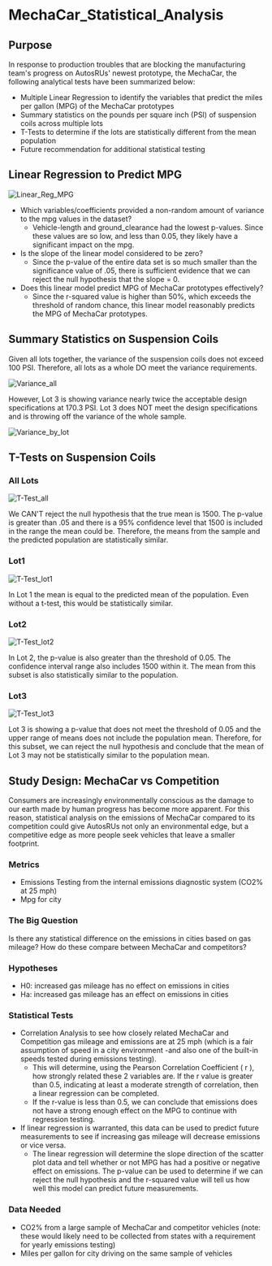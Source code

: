 # MechaCar_Statistical_Analysis

## Purpose
In response to production troubles that are blocking the manufacturing team's progress on AutosRUs' newest prototype, the MechaCar, the following analytical tests have been summarized below:
- Multiple Linear Regression to identify the variables that predict the miles per gallon (MPG) of the MechaCar prototypes
- Summary statistics on the pounds per square inch (PSI) of suspension coils across multiple lots
- T-Tests to determine if the lots are statistically different from the mean population
- Future recommendation for additional statistical testing



## Linear Regression to Predict MPG
![Linear_Reg_MPG](https://user-images.githubusercontent.com/102555125/191608077-ee468b93-5568-4e25-a0f6-3194143da80e.png)


- Which variables/coefficients provided a non-random amount of variance to the mpg values in the dataset?
  - Vehicle-length and ground_clearance had the lowest p-values. Since these values are so low, and less than 0.05, they likely have a significant impact on the mpg.
- Is the slope of the linear model considered to be zero?
	- Since the p-value of the entire data set is so much smaller than the significance value of .05, there is sufficient evidence that we can reject the null hypothesis that the slope = 0.
- Does this linear model predict MPG of MechaCar prototypes effectively?
	- Since the r-squared value is higher than 50%, which exceeds the threshold of random chance, this linear model reasonably predicts the MPG of MechaCar prototypes.


## Summary Statistics on Suspension Coils

Given all lots together, the variance of the suspension coils does not exceed 100 PSI.  Therefore, all lots as a whole DO meet the variance requirements.

![Variance_all](https://user-images.githubusercontent.com/102555125/191608147-3cc4d56f-0b2f-46f4-bf6f-54472ea40311.png)


However, Lot 3 is showing variance nearly twice the acceptable design specifications at 170.3 PSI.  Lot 3 does NOT meet the design specifications and is throwing off the variance of the whole sample.

![Variance_by_lot](https://user-images.githubusercontent.com/102555125/191608242-384fd9b5-d771-4b57-844b-2344d3bc2479.png)


## T-Tests on Suspension Coils

### All Lots

![T-Test_all](https://user-images.githubusercontent.com/102555125/191608267-e8464adf-9bc8-4d4f-84dd-0770eb83aa99.png)

We CAN'T reject the null hypothesis that the true mean is 1500.  The p-value is greater than .05 and there is a 95% confidence level that 1500 is included in the range the mean could be.  Therefore, the means from the sample and the predicted population are statistically similar.

### Lot1

![T-Test_lot1](https://user-images.githubusercontent.com/102555125/191608284-349d4c42-4d11-48dd-9db6-1a218e29c57c.png)

In Lot 1 the mean is equal to the predicted mean of the population.  Even without a t-test, this would be statistically similar.

### Lot2 

![T-Test_lot2](https://user-images.githubusercontent.com/102555125/191608296-a8a20591-82bf-4b0b-8eb9-5fb79fa729ba.png)

In Lot 2, the p-value is also greater than the threshold of 0.05.  The confidence interval range also includes 1500 within it.  The mean from this subset is also statistically similar to the population.

### Lot3

![T-Test_lot3](https://user-images.githubusercontent.com/102555125/191608306-de8d6979-f010-47ce-888b-9b8acc50c06f.png)

Lot 3 is showing a p-value that does not meet the threshold of 0.05 and the upper range of means does not include the population mean.  Therefore, for this subset, we can reject the null hypothesis and conclude that the mean of Lot 3 may not be statistically similar to the population mean.

## Study Design: MechaCar vs Competition
Consumers are increasingly environmentally conscious as the damage to our earth made by human progress has become more apparent.  For this reason, statistical analysis on the emissions of MechaCar compared to its competition could give AutosRUs not only an environmental edge, but a competitive edge as more people seek vehicles that leave a smaller footprint.


### Metrics
- Emissions Testing from the internal emissions diagnostic system (CO2% at 25 mph)
- Mpg for city

### The Big Question
Is there any statistical difference on the emissions in cities based on gas mileage?  How do these compare between MechaCar and competitors?

### Hypotheses
- H0: increased gas mileage has no effect on emissions in cities
- Ha: increased gas mileage has an effect on emissions in cities

### Statistical Tests
- Correlation Analysis to see how closely related MechaCar and Competition gas mileage and emissions are at 25 mph (which is a fair assumption of speed in a city environment -and also one of the built-in speeds tested during emissions testing).
	- This will determine, using the Pearson Correlation Coefficient ( r ), how strongly related these 2 variables are.  If the r value is greater than 0.5, indicating at least a moderate strength of correlation, then a linear regression can be completed.
	- If the r-value is less than 0.5, we can conclude that emissions does not have a strong enough effect on the MPG to continue with regression testing.
- If linear regression is warranted, this data can be used to predict future measurements to see if increasing gas mileage will decrease emissions or vice versa. 
	- The linear regression will determine the slope direction of the scatter plot data and tell whether or not MPG has had a positive or negative effect on emissions.  The p-value can be used to determine if we can reject the null hypothesis and the r-squared value will tell us how well this model can predict future measurements.

	

### Data Needed
- CO2% from a large sample of MechaCar and competitor vehicles (note: these would likely need to be collected from states with a requirement for yearly emissions testing) 
- Miles per gallon for city driving on the same sample of vehicles

